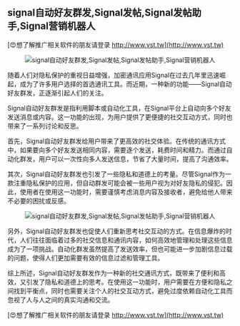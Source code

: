 ## **signal自动好友群发,Signal发帖,Signal发帖助手,Signal营销机器人**

[😍想了解推广相关软件的朋友请登录 http://www.vst.tw](http://www.vst.tw)

 <center><img src="https://vst.tw/MP4/tuiguang/png/6.png" alt="signal自动好友群发,Signal发帖,Signal发帖助手,Signal营销机器人"></center>

随着人们对隐私保护的重视日益增强，加密通讯应用Signal在过去几年里迅速崛起，成为了许多用户选择的首选通讯工具。而近期，一种新的功能——Signal自动好友群发，正逐渐引起人们的关注。

Signal自动好友群发是指利用脚本或自动化工具，在Signal平台上自动向多个好友发送消息或内容。这一功能的出现，为用户提供了更便捷的社交互动方式，同时也带来了一系列讨论和反思。

首先，Signal自动好友群发给用户带来了更高效的社交体验。在传统的通讯方式中，如果要向多个好友发送相同内容，需要逐个发送，耗费时间和精力。而通过自动化群发，用户可以一次性向多人发送信息，节省了大量时间，提高了沟通效率。

其次，Signal自动好友群发也引发了一些隐私和道德上的考量。尽管Signal作为一款注重隐私保护的应用，但自动群发可能会被一些用户视为对好友隐私的侵犯。因此，使用者在使用这一功能时，需要谨慎考虑消息内容及接收者，避免给他人带来不必要的困扰或反感。

 <center><img src="https://vst.tw/MP4/tuiguang/png/6.png" alt="signal自动好友群发,Signal发帖,Signal发帖助手,Signal营销机器人"></center>

另外，Signal自动好友群发也促使人们重新思考社交互动的方式。在信息爆炸的时代，人们往往面临着过多的社交信息和通讯内容，如何高效地管理和处理这些信息成为了一项挑战。自动化群发虽然提高了发送效率，但也可能进一步加剧信息过载的问题，使得人们更加需要有效的信息过滤和管理工具。

综上所述，Signal自动好友群发作为一种新的社交通讯方式，既带来了便利和高效，又引发了隐私和道德上的思考。在使用这一功能时，用户需要在方便和隐私之间找到平衡点，同时也需要关注个人的社交互动方式，避免过度依赖自动化工具而忽视了人与人之间的真实沟通和交流。

[😍想了解推广相关软件的朋友请登录 http://www.vst.tw](http://www.vst.tw)



